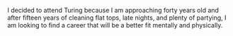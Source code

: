 I decided to attend Turing because I am approaching forty years old and after fifteen years of cleaning flat tops, late nights, and plenty of partying, I am looking to find a career that will be a better fit mentally and physically.

